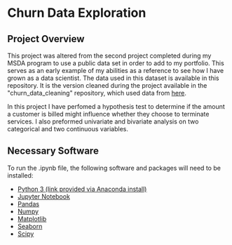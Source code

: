 # Churn Data Exploration

## Project Overview

This project was altered from the second project completed during my MSDA program to use a public data set in order to add to my portfolio.  This serves as an early example of my abilities as a reference to see how I have grown as a data scientist.  The data used in this dataset is available in this repository.  It is the version cleaned during the project available in the "churn_data_cleaning" repository, which used data from [here](https://community.ibm.com/accelerators/catalog/content/Telco-customer-churn).

In this project I have perfomed a hypothesis test to determine if the amount a customer is billed might influence whether they choose to terminate services.  I also preformed univariate and bivariate analysis on two categorical and two continuous variables.

## Necessary Software

To run the .ipynb file, the following software and packages will need to be installed:

* [Python 3 (link provided via Anaconda install)](https://www.anaconda.com/products/individual)
* [Jupyter Notebook](https://jupyter.org/install)
* [Pandas](https://pandas.pydata.org/docs/getting_started/install.html)
* [Numpy](https://numpy.org/install/)
* [Matplotlib](https://matplotlib.org/3.1.1/users/installing.html)
* [Seaborn](https://seaborn.pydata.org/installing.html)
* [Scipy](https://anaconda.org/anaconda/scipy)
